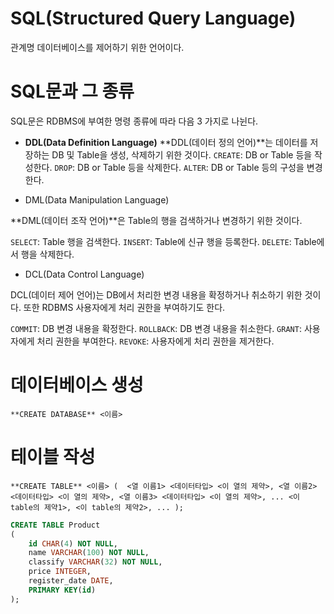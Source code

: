 # SQL(Structured Query Language)
관계명 데이터베이스를 제어하기 위한 언어이다.

# SQL문과 그 종류
SQL문은 RDBMS에 부여한 명령 종류에 따라 다음 3 가지로 나뉜다.

* **DDL(Data Definition Language)**
**DDL(데이터 정의 언어)**는 데이터를 저장하는 DB 및 Table을 생성, 삭제하기 위한 것이다.
`CREATE`: DB or Table 등을 작성한다.
`DROP`: DB or Table 등을 삭제한다.
`ALTER`: DB or Table 등의 구성을 변경한다.

* DML(Data Manipulation Language)

**DML(데이터 조작 언어)**은 Table의 행을 검색하거나 변경하기 위한 것이다.

`SELECT`: Table 행을 검색한다.
`INSERT`: Table에 신규 행을 등록한다.
`DELETE`: Table에서 행을 삭제한다.

* DCL(Data Control Language)

DCL(데이터 제어 언어)는 DB에서 처리한 변경 내용을 확정하거나 취소하기 위한 것이다. 또한 RDBMS 사용자에게 처리 권한을 부여하기도 한다.

`COMMIT`: DB 변경 내용을 확정한다.
`ROLLBACK`: DB 변경 내용을 취소한다.
`GRANT`: 사용자에게 처리 권한을 부여한다.
`REVOKE`: 사용자에게 처리 권한을 제거한다.

# 데이터베이스 생성
`**CREATE DATABASE** <이름>`

# 테이블 작성
`**CREATE TABLE** <이름>
( 
 <열 이름1> <데이터타입> <이 열의 제약>,
 <열 이름2> <데이터타입> <이 열의 제약>,
 <열 이름3> <데이터타입> <이 열의 제약>,
  ...
  <이 table의 제약1>, <이 table의 제약2>, ...
);
`
```sql
CREATE TABLE Product
(
	id CHAR(4) NOT NULL,
	name VARCHAR(100) NOT NULL,
	classify VARCHAR(32) NOT NULL,
	price INTEGER,
	register_date DATE,
	PRIMARY KEY(id)
);
```








